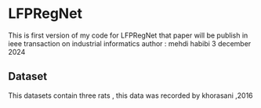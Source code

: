 # LFPRegNet 
This is first version of my code for LFPRegNet that paper will be publish in ieee transaction on industrial informatics 
author : mehdi habibi 
3 december 2024 


## **Dataset**
This datasets contain three rats , this data was recorded by khorasani ,2016
